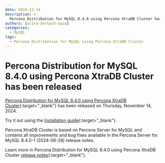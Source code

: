 ```yaml
---
date: 2024-11-14
description: >
  Percona Distribution for MySQL 8.4.0 using Percona XtraDB Cluster has been released on Thursday, November 14, 2024.
authors: [alina-derkach-oaza]
categories:
  - MySQL
tags:
  - Percona Distribution for MySQL using Percona XtraDB Cluster
---
```


# Percona Distribution for MySQL 8.4.0 using Percona XtraDB Cluster has been released

<!-- more -->

[Percona Distribution for MySQL 8.4.0 using Percona XtraDB Cluster](https://docs.percona.com/percona-distribution-for-mysql/8.4/index.html){:target="_blank"} has been released on Thursday, November 14, 2024.

Try it out using the [Installation guide](https://docs.percona.com/percona-distribution-for-mysql/8.4/installing.html){:target="_blank"}.

Percona XtraDB Cluster is based on Percona Server for MySQL and contains all improvements and bug fixes available in the Percona Server for MySQL 8.4.0-1 (2024-08-28) release notes.

Learn more in Percona Distribution for MySQL 8.4.0 using Percona XtraDB Cluster [release notes](https://docs.percona.com/percona-distribution-for-mysql/8.4/release-notes-pxc-8.4.0.html){:target="_blank"}.

